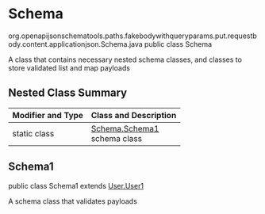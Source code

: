 # Schema
org.openapijsonschematools.paths.fakebodywithqueryparams.put.requestbody.content.applicationjson.Schema.java
public class Schema

A class that contains necessary nested schema classes, and classes to store validated list and map payloads

## Nested Class Summary
| Modifier and Type | Class and Description |
| ----------------- | ---------------------- |
| static class | [Schema.Schema1](#schema1)<br> schema class |

## Schema1
public class Schema1
extends [User.User1](../../../../../../components/schemas/User.md#user1)

A schema class that validates payloads
